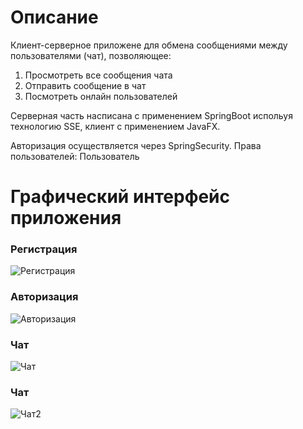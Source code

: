 # Описание
Клиент-серверное приложене для обмена сообщениями между пользователями (чат), позволяющее:
1) Просмотреть все сообщения чата
2) Отправить сообщение в чат
3) Посмотреть онлайн пользователей

Серверная часть насписана с применением SpringBoot испольуя технологию SSE, клиент c применением JavaFX.

Авторизация осуществляется через SpringSecurity. Права пользователей: Пользователь

# Графический интерфейс приложения

### Регистрация
![Регистрация](https://github.com/user-attachments/assets/cccb5876-4bdb-4b49-8ecf-eedaec644015)

### Авторизация
![Авторизация](https://github.com/user-attachments/assets/3d601079-fa67-46dd-ae89-e6ae963ea860)

### Чат
![Чат](https://github.com/user-attachments/assets/b794bf0c-74a8-4691-8f56-c70901886737)

### Чат
![Чат2](https://github.com/user-attachments/assets/bbb9a97c-9db4-4433-93fa-fa5c69ae57a2) 

